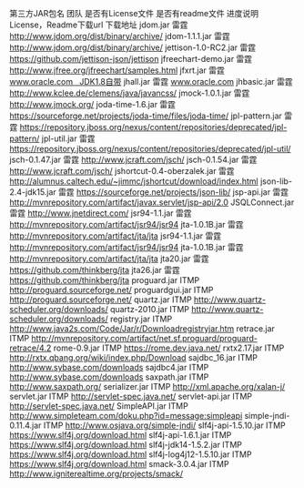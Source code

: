第三方JAR包名	团队	是否有License文件	是否有readme文件	进度说明	License，Readme下载url	下载地址
jdom.jar	雷霆					http://www.jdom.org/dist/binary/archive/
jdom-1.1.1.jar	雷霆					http://www.jdom.org/dist/binary/archive/
jettison-1.0-RC2.jar	雷霆					https://github.com/jettison-json/jettison
jfreechart-demo.jar	雷霆					http://www.jfree.org/jfreechart/samples.html
jfxrt.jar	雷霆					www.oracle.com   JDK1.8自带
jhall.jar	雷霆					www.oracle.com
jhbasic.jar	雷霆					http://www.kclee.de/clemens/java/javancss/
jmock-1.0.1.jar	雷霆					http://www.jmock.org/
joda-time-1.6.jar	雷霆					https://sourceforge.net/projects/joda-time/files/joda-time/
jpl-pattern.jar	雷霆					https://repository.jboss.org/nexus/content/repositories/deprecated/jpl-pattern/
jpl-util.jar	雷霆					https://repository.jboss.org/nexus/content/repositories/deprecated/jpl-util/
jsch-0.1.47.jar	雷霆					http://www.jcraft.com/jsch/
jsch-0.1.54.jar	雷霆					http://www.jcraft.com/jsch/
jshortcut-0.4-oberzalek.jar	雷霆					http://alumnus.caltech.edu/~jimmc/jshortcut/download/index.html
json-lib-2.4-jdk15.jar	雷霆					https://sourceforge.net/projects/json-lib/
jsp-api.jar	雷霆					http://mvnrepository.com/artifact/javax.servlet/jsp-api/2.0
JSQLConnect.jar	雷霆					http://www.jnetdirect.com/
jsr94-1.1.jar	雷霆					http://mvnrepository.com/artifact/jsr94/jsr94
jta-1.0.1B.jar	雷霆					http://mvnrepository.com/artifact/jta/jta
jsr94-1.1.jar	雷霆					http://mvnrepository.com/artifact/jsr94/jsr94
jta-1.0.1B.jar	雷霆					http://mvnrepository.com/artifact/jta/jta
jta20.jar	雷霆					https://github.com/thinkberg/jta
jta26.jar	雷霆					https://github.com/thinkberg/jta
proguard.jar	ITMP					http://proguard.sourceforge.net/
proguardgui.jar	ITMP					http://proguard.sourceforge.net/
quartz.jar	ITMP					http://www.quartz-scheduler.org/downloads/
quartz-2010.jar	ITMP					http://www.quartz-scheduler.org/downloads/
registry.jar	ITMP					http://www.java2s.com/Code/Jar/r/Downloadregistryjar.htm
retrace.jar	ITMP					http://mvnrepository.com/artifact/net.sf.proguard/proguard-retrace/4.2
rome-0.9.jar	ITMP					https://rome.dev.java.net/
rxtx2.17.jar	ITMP					http://rxtx.qbang.org/wiki/index.php/Download
sajdbc_16.jar	ITMP					http://www.sybase.com/downloads
sajdbc4.jar	ITMP					http://www.sybase.com/downloads
saxpath.jar	ITMP					http://www.saxpath.org/
serializer.jar	ITMP					http://xml.apache.org/xalan-j/
servlet.jar	ITMP					http://servlet-spec.java.net/
servlet-api.jar	ITMP					http://servlet-spec.java.net/
SimpleAPI.jar	ITMP					http://www.simpleteam.com/doku.php?id=message:simpleapi
simple-jndi-0.11.4.jar	ITMP					http://www.osjava.org/simple-jndi/
slf4j-api-1.5.10.jar	ITMP					https://www.slf4j.org/download.html
slf4j-api-1.6.1.jar	ITMP					https://www.slf4j.org/download.html
slf4j-jdk14-1.5.2.jar	ITMP					https://www.slf4j.org/download.html
slf4j-log4j12-1.5.10.jar	ITMP					https://www.slf4j.org/download.html
smack-3.0.4.jar	ITMP					http://www.igniterealtime.org/projects/smack/

